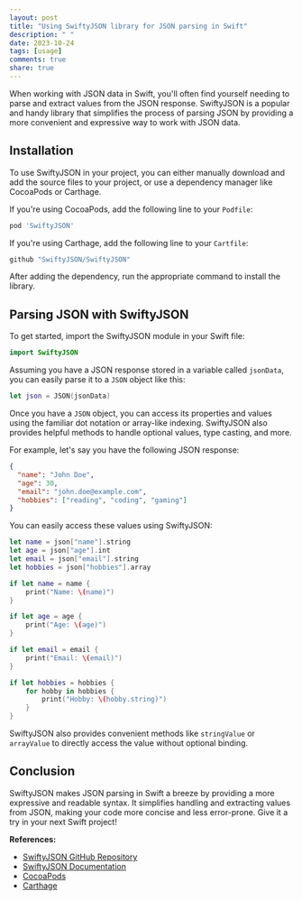 ```yaml
---
layout: post
title: "Using SwiftyJSON library for JSON parsing in Swift"
description: " "
date: 2023-10-24
tags: [usage]
comments: true
share: true
---
```


When working with JSON data in Swift, you'll often find yourself needing to parse and extract values from the JSON response. SwiftyJSON is a popular and handy library that simplifies the process of parsing JSON by providing a more convenient and expressive way to work with JSON data.

## Installation

To use SwiftyJSON in your project, you can either manually download and add the source files to your project, or use a dependency manager like CocoaPods or Carthage.

If you're using CocoaPods, add the following line to your `Podfile`:

```ruby
pod 'SwiftyJSON'
```

If you're using Carthage, add the following line to your `Cartfile`:

```ruby
github "SwiftyJSON/SwiftyJSON"
```

After adding the dependency, run the appropriate command to install the library.

## Parsing JSON with SwiftyJSON

To get started, import the SwiftyJSON module in your Swift file:

```swift
import SwiftyJSON
```

Assuming you have a JSON response stored in a variable called `jsonData`, you can easily parse it to a `JSON` object like this:

```swift
let json = JSON(jsonData)
```

Once you have a `JSON` object, you can access its properties and values using the familiar dot notation or array-like indexing. SwiftyJSON also provides helpful methods to handle optional values, type casting, and more.

For example, let's say you have the following JSON response:

```json
{
  "name": "John Doe",
  "age": 30,
  "email": "john.doe@example.com",
  "hobbies": ["reading", "coding", "gaming"]
}
```

You can easily access these values using SwiftyJSON:

```swift
let name = json["name"].string
let age = json["age"].int
let email = json["email"].string
let hobbies = json["hobbies"].array

if let name = name {
    print("Name: \(name)")
}

if let age = age {
    print("Age: \(age)")
}

if let email = email {
    print("Email: \(email)")
}

if let hobbies = hobbies {
    for hobby in hobbies {
        print("Hobby: \(hobby.string)")
    }
}
```

SwiftyJSON also provides convenient methods like `stringValue` or `arrayValue` to directly access the value without optional binding.

## Conclusion

SwiftyJSON makes JSON parsing in Swift a breeze by providing a more expressive and readable syntax. It simplifies handling and extracting values from JSON, making your code more concise and less error-prone. Give it a try in your next Swift project!

**References:**
- [SwiftyJSON GitHub Repository](https://github.com/SwiftyJSON/SwiftyJSON)
- [SwiftyJSON Documentation](https://github.com/SwiftyJSON/SwiftyJSON#usage) 
- [CocoaPods](https://cocoapods.org/)
- [Carthage](https://github.com/Carthage/Carthage)